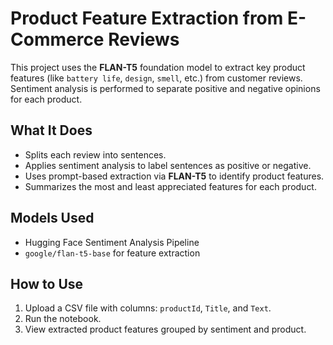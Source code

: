# Product Feature Extraction from E-Commerce Reviews

This project uses the **FLAN-T5** foundation model to extract key product features (like `battery life`, `design`, `smell`, etc.) from customer reviews. Sentiment analysis is performed to separate positive and negative opinions for each product.

## What It Does

- Splits each review into sentences.
- Applies sentiment analysis to label sentences as positive or negative.
- Uses prompt-based extraction via **FLAN-T5** to identify product features.
- Summarizes the most and least appreciated features for each product.

## Models Used

- Hugging Face Sentiment Analysis Pipeline
- `google/flan-t5-base` for feature extraction

## How to Use

1. Upload a CSV file with columns: `productId`, `Title`, and `Text`.
2. Run the notebook.
3. View extracted product features grouped by sentiment and product.
